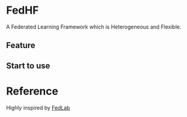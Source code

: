 # FedHF
A Federated Learning Framework which is Heterogeneous and Flexible.


## Feature


## Start to use

# Reference

Highly inspired by [FedLab](https://github.com/SMILELab-FL/FedLab)
